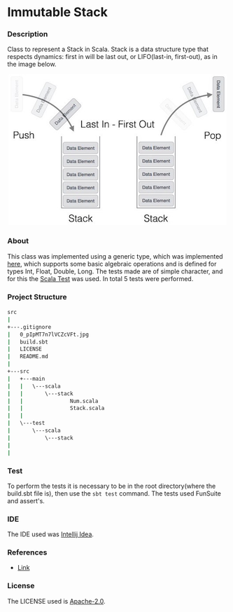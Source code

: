 # Immutable Stack

### Description

Class to represent a Stack in Scala. Stack is a data structure type that respects dynamics: first in will be last out, or LIFO(last-in, first-out), as in the image below.

<p align="center">
  <img src="https://github.com/JoaoVitorLeite/ImmutableStack/blob/master/0_pIpMT7n7lVCZcVFt.jpg">
</p>


### About

This class was implemented using a generic type, which was implemented [here](https://github.com/JoaoVitorLeite/ImmutableStack/blob/master/src/main/scala/stack/Num.scala), which supports some basic algebraic operations and is defined for types Int, Float, Double, Long. The tests made are of simple character, and for this the [Scala Test](https://www.scalatest.org/) was used. In total 5 tests were performed.

### Project Structure

```bash
src
|
+---.gitignore
|   0_pIpMT7n7lVCZcVFt.jpg
|   build.sbt
|   LICENSE
|   README.md   
|                               
+---src
|   +---main
|   |   \---scala
|   |       \---stack
|   |               Num.scala
|   |               Stack.scala
|   |               
|   \---test
|       \---scala
|           \---stack
|
|
```

### Test

To perform the tests it is necessary to be in the root directory(where the build.sbt file is), then use the `sbt test` command. The tests used FunSuite and assert's.

### IDE

The IDE used was [Intellij Idea](https://www.jetbrains.com/idea/).

### References

* [Link](https://www.cs.cmu.edu/~adamchik/15-121/lectures/Stacks%20and%20Queues/Stacks%20and%20Queues.html)

### License

The LICENSE used is [Apache-2.0](https://github.com/JoaoVitorLeite/Rational/blob/master/LICENSE).
